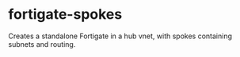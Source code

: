 # fortigate-spokes
Creates a standalone Fortigate in a hub vnet, with spokes containing subnets and routing.
